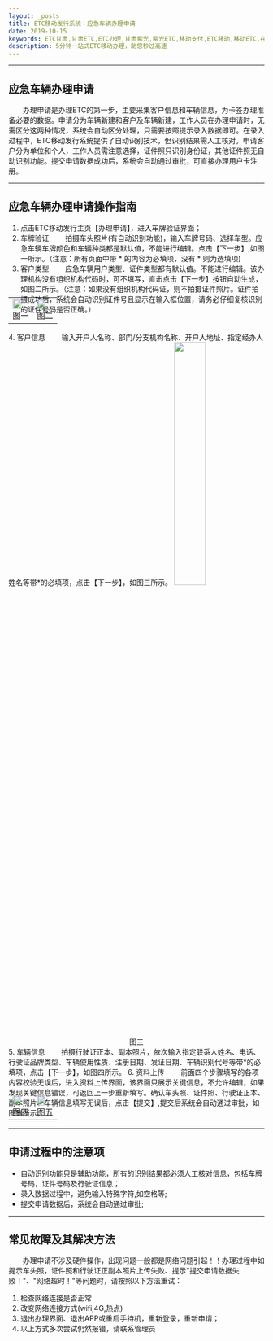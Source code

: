 ```yaml
---
layout: _posts
title: ETC移动发行系统：应急车辆办理申请
date: 2019-10-15 
keywords: ETC甘肃,甘肃ETC,ETC办理,甘肃紫光,紫光ETC,移动支付,ETC移动,移动ETC,在线充值,ETC办理,卡片办理,OBU办理,OBU激活,ETC手持终端,甘肃ETC办理,甘肃ETC发行,移动发行终端,ETC移动发行系统
description: 5分钟一站式ETC移动办理，助您秒过高速
---
```

***
## 应急车辆办理申请
 &emsp;&emsp;办理申请是办理ETC的第一步，主要采集客户信息和车辆信息，为卡签办理准备必要的数据。申请分为车辆新建和客户及车辆新建，工作人员在办理申请时，无需区分这两种情况，系统会自动区分处理，只需要按照提示录入数据即可。在录入过程中，ETC移动发行系统提供了自动识别技术，但识别结果需人工核对。申请客户分为单位和个人，工作人员需注意选择，证件照只识别身份证，其他证件照无自动识别功能。提交申请数据成功后，系统会自动通过审批，可直接办理用户卡注册。
*** 
## 应急车辆办理申请操作指南
1. 点击ETC移动发行主页【办理申请】，进入车牌验证界面；
2. 车牌验证
 &emsp;&emsp;拍摄车头照片(有自动识别功能)，输入车牌号码、选择车型。应急车辆车牌颜色和车辆种类都是默认值，不能进行编辑。点击【下一步】,如图一所示。（注意：所有页面中带 * 的内容为必填项，没有 * 则为选填项)
3. 客户类型
 &emsp;&emsp;应急车辆用户类型、证件类型都有默认值。不能进行编辑。该办理机构没有组织机构代码时，可不填写，直击点击【下一步】按钮自动生成，如图二所示。（注意：如果没有组织机构代码证，则不拍摄证件照片。证件拍摄成功后，系统会自动识别证件号且显示在输入框位置，请务必仔细复核识别的证件号码是否正确。）
 <table style="margin-top: -47px;">
  <td><img src="/pub-images/emergencyApply1.png"  width="70%" /><div style="text-align:center;">图一</div></td>
  <td><img src="/pub-images/emergencyApply2.png"  width="70%" /><div style="text-align:center;">图二</div></td>
 </table> 
4. 客户信息
 &emsp;&emsp;输入开户人名称、部门/分支机构名称、开户人地址、指定经办人姓名等带*的必填项，点击【下一步】，如图三所示。
  <img src="/pub-images/emergencyApply3.png"  width="35%" /><div style="text-align:center;">图三</div>
5. 车辆信息
 &emsp;&emsp;拍摄行驶证正本、副本照片，依次输入指定联系人姓名、电话、行驶证品牌类型、车辆使用性质、注册日期、发证日期、车辆识别代号等带*的必填项，点击【下一步】，如图四所示。  
6. 资料上传
 &emsp;&emsp;前面四个步骤填写的各项内容校验无误后，进入资料上传界面，该界面只展示关键信息，不允许编辑，如果发现关键信息错误，可返回上一步重新填写。确认车头照、证件照、行驶证正本、副本照片、车辆信息填写无误后，点击【提交】,提交后系统会自动通过审批，如图五所示。
<table style="margin-top: -47px;">
 <td><img src="/pub-images/emergencyApply4.png"  width="70%" /><div style="text-align:center;">图四</div></td>
 <td><img src="/pub-images/emergencyApply5.png"  width="70%" /><div style="text-align:center;">图五</div></td>
</table> 

***
## 申请过程中的注意项
+ 自动识别功能只是辅助功能，所有的识别结果都必须人工核对信息，包括车牌号码，证件号码及行驶证信息；
+ 录入数据过程中，避免输入特殊字符,如空格等;
+ 提交申请数据后，系统会自动通过审批;

***
## 常见故障及其解决方法
&emsp;&emsp;办理申请不涉及硬件操作，出现问题一般都是网络问题引起！！办理过程中如提示车头照，证件照和行驶证正副本照片上传失败、提示"提交申请数据失败！"、"网络超时！"等问题时，请按照以下方法重试：
1. 检查网络连接是否正常
2. 改变网络连接方式(wifi,4G,热点)
3. 退出办理界面、退出APP或重启手持机，重新登录，重新申请；
4. 以上方式多次尝试仍然报错，请联系管理员

